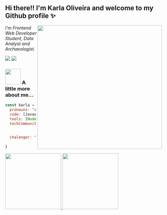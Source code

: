 ## Hi there!! I'm Karla Oliveira and welcome to my Github profile ✨
<img align='right' src="https://user-images.githubusercontent.com/101295603/194767152-7f1fd9ae-87b6-4c95-a671-9531366b61ff.png" width="400">

<p><em>I'm Frontend Web Developer Student, Data Analyst and Archaeologist.</em></p>

<a href = "mailto:kbiancasol@gmail.com"><img src="https://img.shields.io/badge/Gmail-D14836?style=for-the-badge&logo=gmail&logoColor=white" target="_blank"></a>
<a href="https://www.linkedin.com/in/karlabiancasol/" target="_blank"><img src="https://img.shields.io/badge/-LinkedIn-%230077B5?style=for-the-badge&logo=linkedin&logoColor=white" target="_blank"></a>
</div>

### <img src="https://media.giphy.com/media/VgCDAzcKvsR6OM0uWg/giphy.gif" width="50"> A little more about me...

```javascript
const karla = {
  pronouns: "she" | "her",
  code: [Javascript, Python, SQL, HTML, CSS],
  tools: [Node.js, Jest, Jupyter Notebook, PowerBI, Figma],
  techCommunities: {
                        contribute: "KDE Community"
                      }
  chalenger: "I am working on an algorithm for morphological 
              classification of archaeological vessels in Python"
}
```
<div>
<a href="https://github.com/kabianca">
<img height="180em" src="https://github-readme-stats.vercel.app/api/top-langs/?username=kabianca&layout=compact&langs_count=7&theme=apprentice"/>
<img height="180em" src="https://github-readme-stats.vercel.app/api?username=kabianca&show_icons=true&theme=apprentice&include_all_commits=true&count_private=true"/>
</div>

<!---
kabianca/kabianca is a ✨ special ✨ repository because its `README.md` (this file) appears on your GitHub profile.
You can click the Preview link to take a look at your changes.
--->
